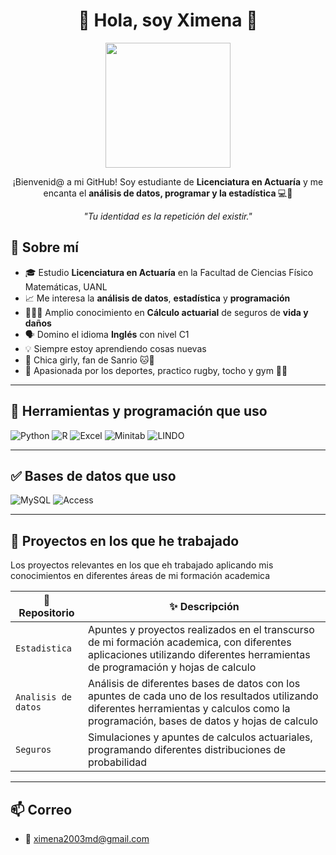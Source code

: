 
<!--
**xquiroz/xquiroz** is a ✨ _special_ ✨ repository because its `README.md` (this file) appears on your GitHub profile.

Here are some ideas to get you started:

- 🔭 I’m currently working on ...
- 🌱 I’m currently learning ...
- 👯 I’m looking to collaborate on ...
- 🤔 I’m looking for help with ...
- 💬 Ask me about ...
- 📫 How to reach me: ...
- 😄 Pronouns: ...
- ⚡ Fun fact: ...
-->

<h1 align="center">🌸 Hola, soy Ximena  🌸</h1>
<p align="center">
  <img src="https://media.tenor.com/SGKP3L2OUoMAAAAC/hello-kitty.gif" width="200"/>
</p>
<p align="center">
  ¡Bienvenid@ a mi GitHub! Soy estudiante de <strong>Licenciatura en Actuaría</strong> y me encanta el <strong>análisis de datos, programar y la estadística </strong> 💻🎀
</p>
<p align="center">
  <em>"Tu identidad es la repetición del existir."</em><br>
</p>
  
## 💖 Sobre mí

- 🎓 Estudio **Licenciatura en Actuaría** en la Facultad de Ciencias Físico Matemáticas, UANL
- 📈 Me interesa la **análisis de datos**, **estadística** y **programación**
- 👩🏽‍💻 Amplio conocimiento en **Cálculo actuarial** de seguros de **vida y daños**
- 🗣️ Domino el idioma **Inglés** con nivel C1
- 💡 Siempre estoy aprendiendo cosas nuevas
- 🌟 Chica girly, fan de Sanrio 🐱🎀
- 🏉 Apasionada por los deportes, practico rugby, tocho y gym 💪🏽

---

## 🧰 Herramientas y programación que uso

![Python](https://img.shields.io/badge/Python-3776AB?style=for-the-badge&logo=python&logoColor=white)
![R](https://img.shields.io/badge/R-276DC3?style=for-the-badge&logo=r&logoColor=white)
![Excel](https://img.shields.io/badge/Excel-217346?style=for-the-badge&logo=microsoft-excel&logoColor=white)
![Minitab](https://img.shields.io/badge/Minitab-005B7F?style=for-the-badge&logo=data&logoColor=white)
![LINDO](https://img.shields.io/badge/LINDO%20Software-808080?style=for-the-badge&logo=matrix&logoColor=white)

---

## ✅ Bases de datos que uso 
![MySQL](https://img.shields.io/badge/MySQL-005C84?style=for-the-badge&logo=mysql&logoColor=white)
![Access](https://img.shields.io/badge/Access-A4373A?style=for-the-badge&logo=microsoft-access&logoColor=white)

---

## 🌸 Proyectos en los que he trabajado
Los proyectos relevantes en los que eh trabajado aplicando mis conocimientos en diferentes áreas de mi formación academica

| 📁 Repositorio | ✨ Descripción |
|---------------|----------------|
| `Estadistica` | Apuntes y proyectos realizados en el transcurso de mi formación academica, con diferentes aplicaciones utilizando diferentes herramientas de programación y hojas de calculo  |
| `Analisis de datos` | Análisis de diferentes bases de datos con los apuntes de cada uno de los resultados utilizando diferentes herramientas y calculos como la programación, bases de datos y hojas de calculo|
| `Seguros` | Simulaciones y apuntes de calculos actuariales, programando diferentes distribuciones de probabilidad  |
---

## 📫 Correo

- 💌 ximena2003md@gmail.com



